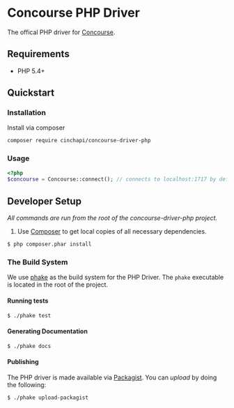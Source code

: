 # Concourse PHP Driver
The offical PHP driver for [Concourse](http://concoursedb.com).

## Requirements
* PHP 5.4+

## Quickstart

### Installation
Install via composer
```bash
composer require cinchapi/concourse-driver-php
```

### Usage
```php
<?php
$concourse = Concourse::connect(); // connects to localhost:1717 by default
```

## Developer Setup
*All commands are run from the root of the concourse-driver-php project.*

1. Use [Composer](https://getcomposer.org/) to get local copies of all necessary dependencies.
```bash
$ php composer.phar install
```

### The Build System
We use [phake](https://github.com/jaz303/phake) as the build system for the PHP Driver. The `phake` executable is located in the root of the project.

#### Running tests
```bash
$ ./phake test
```

#### Generating Documentation
```bash
$ ./phake docs
```

#### Publishing
The PHP driver is made available via [Packagist](https://packagist.org/packages/cinchapi/concourse-driver-php). You can _upload_ by doing the following:
```bash
$ ./phake upload-packagist
```
